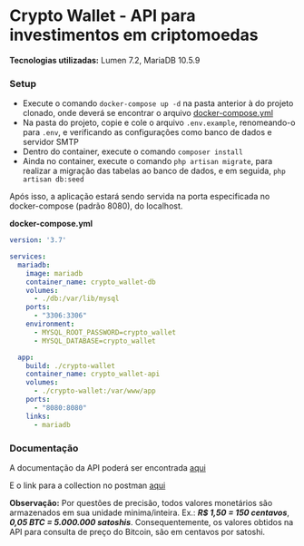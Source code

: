 # Crypto Wallet - API para investimentos em criptomoedas

**Tecnologias utilizadas:** Lumen 7.2, MariaDB 10.5.9

### Setup

- Execute o comando `docker-compose up -d` na pasta anterior à do projeto clonado, onde deverá se encontrar o arquivo [docker-compose.yml](#docker-compose)
- Na pasta do projeto, copie e cole o arquivo `.env.example`, renomeando-o para `.env`, e verificando as configurações como banco de dados e servidor SMTP
- Dentro do container, execute o comando `composer install`
- Ainda no container, execute o comando `php artisan migrate`, para realizar a migração das tabelas ao banco de dados, e em seguida, `php artisan db:seed`

Após isso, a aplicação estará sendo servida na porta especificada no docker-compose (padrão 8080), do localhost.

<a name="docker-compose"></a>
**docker-compose.yml**
```yml
version: '3.7'

services:
  mariadb:
    image: mariadb
    container_name: crypto_wallet-db
    volumes:
      - ./db:/var/lib/mysql
    ports:
      - "3306:3306"
    environment:
      - MYSQL_ROOT_PASSWORD=crypto_wallet
      - MYSQL_DATABASE=crypto_wallet

  app:
    build: ./crypto-wallet
    container_name: crypto_wallet-api
    volumes:
      - ./crypto-wallet:/var/www/app
    ports:
      - "8080:8080"
    links:
      - mariadb
```

### Documentação

A documentação da API poderá ser encontrada <a href="https://documenter.getpostman.com/view/4348568/Tz5iA1Ln" target="_blank">aqui</a>

E o link para a collection no postman <a href="https://www.getpostman.com/collections/017f993e22e02de18292" target="_blank">aqui</a>

**Observação:** Por questões de precisão, todos valores monetários são armazenados em sua unidade minima/inteira. Ex.: _**R$ 1,50 = 150 centavos**_, _**0,05 BTC = 5.000.000 satoshis**_. Consequentemente, os valores obtidos na API para consulta de preço do Bitcoin, são em centavos por satoshi.